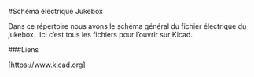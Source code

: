 #Schéma électrique Jukebox

Dans ce répertoire nous avons le schéma général du fichier électrique du jukebox.  Ici c’est tous les fichiers pour l’ouvrir sur Kicad. 



###Liens 

[https://www.kicad.org]
